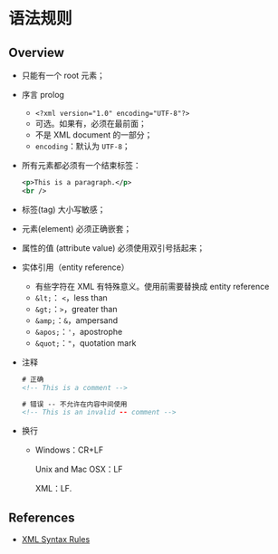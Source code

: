 # 语法规则

## Overview

- 只能有一个 root 元素；

- 序言 prolog

  - `<?xml version="1.0" encoding="UTF-8"?>`
  - 可选。如果有，必须在最前面；
  - 不是 XML document 的一部分；
  - `encoding`：默认为 `UTF-8`；

- 所有元素都必须有一个结束标签：

  ```xml
  <p>This is a paragraph.</p>
  <br />
  ```

- 标签(tag) 大小写敏感；

- 元素(element) 必须正确嵌套；

- 属性的值 (attribute value) 必须使用双引号括起来；

- 实体引用（entity reference）

  - 有些字符在 XML 有特殊意义。使用前需要替换成 entity reference
  - `&lt;`： `<`，less than
  - `&gt;`：`>`，greater than
  - `&amp;`：`&`，ampersand
  - `&apos;`：`'`，apostrophe
  - `&quot;`：`"`，quotation mark

- 注释

  ```xml
  # 正确
  <!-- This is a comment -->
  
  # 错误 -- 不允许在内容中间使用
  <!-- This is an invalid -- comment -->
  ```

- 换行

  - Windows：CR+LF

    Unix and Mac OSX：LF

    XML：LF.

## References

- [XML Syntax Rules](https://www.w3schools.com/xml/xml_syntax.asp)
